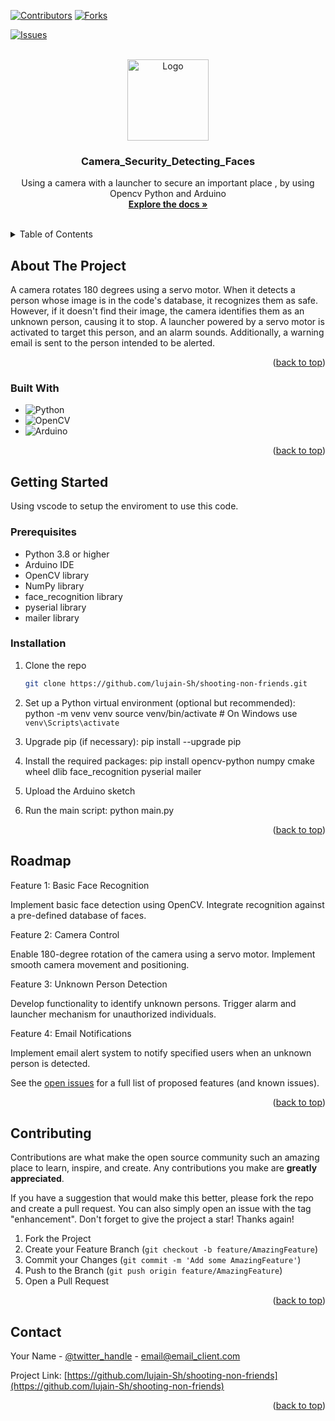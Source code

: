 
<a id="readme-top"></a>

[![Contributors][contributors-shield]][contributors-url]
[![Forks][forks-shield]][forks-url]
<!-- [![Stargazers][stars-shield]][stars-url] -->
[![Issues][issues-shield]][issues-url]
<!-- [![MIT License][license-shield]][license-url] -->
<!-- [![LinkedIn][linkedin-shield]][linkedin-url] -->



<!-- PROJECT LOGO -->
<br />
<div align="center">
  <a href="https://github.com/lujain-Sh/shooting-non-friends">
    <img src="images/logo.png" alt="Logo" width="130" height="130">
  </a>

<h3 align="center">Camera_Security_Detecting_Faces</h3>

  <p align="center">
    Using a camera with a launcher to secure an important place , by using Opencv Python and Arduino
    <br />
    <a href="https://github.com/lujain-Sh/shooting-non-friends"><strong>Explore the docs »</strong></a>
    <br />
    <br />
    <!-- <a href="https://github.com/github_username/repo_name">View Demo</a>
    · -->
    <!-- <a href="https://github.com/github_username/repo_name/issues/new?labels=bug&template=bug-report---.md">Report Bug</a>
    ·
    <a href="https://github.com/github_username/repo_name/issues/new?labels=enhancement&template=feature-request---.md">Request Feature</a> -->
  </p>
</div>



<!-- TABLE OF CONTENTS -->
<details>
  <summary>Table of Contents</summary>
  <ol>
    <li>
      <a href="#about-the-project">About The Project</a>
      <ul>
        <li><a href="#built-with">Built With</a></li>
      </ul>
    </li>
    <li>
      <a href="#getting-started">Getting Started</a>
      <ul>
        <li><a href="#prerequisites">Prerequisites</a></li>
        <li><a href="#installation">Installation</a></li>
      </ul>
    </li>
    <li><a href="#usage">Usage</a></li>
    <li><a href="#roadmap">Roadmap</a></li>
    <li><a href="#contributing">Contributing</a></li>
    <li><a href="#license">License</a></li>
    <li><a href="#contact">Contact</a></li>
    <li><a href="#acknowledgments">Acknowledgments</a></li>
  </ol>
</details>



<!-- ABOUT THE PROJECT -->
## About The Project

<!-- [![Product Name Screen Shot][product-screenshot]](https://example.com) -->

A camera rotates 180 degrees using a servo motor. When it detects a person whose image is in the code's database, it recognizes them as safe. However, if it doesn't find their image, the camera identifies them as an unknown person, causing it to stop. A launcher powered by a servo motor is activated to target this person, and an alarm sounds. Additionally, a warning email is sent to the person intended to be alerted. 

<p align="right">(<a href="#readme-top">back to top</a>)</p>



### Built With

* ![Python](https://img.shields.io/badge/Python-3776AB?style=for-the-badge&logo=python&logoColor=white)
* ![OpenCV](https://img.shields.io/badge/OpenCV-5C3EE8?style=for-the-badge&logo=opencv&logoColor=white)
* ![Arduino](https://img.shields.io/badge/Arduino-00979D?style=for-the-badge&logo=arduino&logoColor=white)

<p align="right">(<a href="#readme-top">back to top</a>)</p>



<!-- GETTING STARTED -->
## Getting Started

Using vscode to setup the enviroment to use this code.

### Prerequisites
- Python 3.8 or higher
- Arduino IDE
- OpenCV library
- NumPy library
- face_recognition library
- pyserial library
- mailer library

### Installation

1. Clone the repo
   ```sh
   git clone https://github.com/lujain-Sh/shooting-non-friends.git
   ```
2. Set up a Python virtual environment (optional but recommended):
   python -m venv venv
  source venv/bin/activate  # On Windows use `venv\Scripts\activate`

3. Upgrade pip (if necessary):
   pip install --upgrade pip

4. Install the required packages:
   pip install opencv-python numpy cmake wheel dlib face_recognition pyserial mailer

5. Upload the Arduino sketch 

6. Run the main script:
   python main.py





<p align="right">(<a href="#readme-top">back to top</a>)</p>



<!-- USAGE EXAMPLES -->




<!-- ROADMAP -->
## Roadmap


Feature 1: Basic Face Recognition

Implement basic face detection using OpenCV.
Integrate recognition against a pre-defined database of faces.

Feature 2: Camera Control

Enable 180-degree rotation of the camera using a servo motor.
Implement smooth camera movement and positioning.

Feature 3: Unknown Person Detection

Develop functionality to identify unknown persons.
Trigger alarm and launcher mechanism for unauthorized individuals.

Feature 4: Email Notifications

Implement email alert system to notify specified users when an unknown person is detected.

See the [open issues](https://github.com/lujain-Sh/shooting-non-friends/issues) for a full list of proposed features (and known issues).

<p align="right">(<a href="#readme-top">back to top</a>)</p>



<!-- CONTRIBUTING -->
## Contributing

Contributions are what make the open source community such an amazing place to learn, inspire, and create. Any contributions you make are **greatly appreciated**.

If you have a suggestion that would make this better, please fork the repo and create a pull request. You can also simply open an issue with the tag "enhancement".
Don't forget to give the project a star! Thanks again!

1. Fork the Project
2. Create your Feature Branch (`git checkout -b feature/AmazingFeature`)
3. Commit your Changes (`git commit -m 'Add some AmazingFeature'`)
4. Push to the Branch (`git push origin feature/AmazingFeature`)
5. Open a Pull Request

<p align="right">(<a href="#readme-top">back to top</a>)</p>

<!-- ### Top contributors: -->
<!-- 
<a href="https://github.com/github_username/repo_name/graphs/contributors">
  <img src="https://contrib.rocks/image?repo=github_username/repo_name" alt="contrib.rocks image" />
</a> -->



<!-- LICENSE -->
<!-- ## License

Distributed under the MIT License. See `LICENSE.txt` for more information.

<p align="right">(<a href="#readme-top">back to top</a>)</p>
 -->


<!-- CONTACT -->
## Contact

Your Name - [@twitter_handle](https://twitter.com/twitter_handle) - email@email_client.com

Project Link: [https://github.com/lujain-Sh/shooting-non-friends](https://github.com/lujain-Sh/shooting-non-friends)

<p align="right">(<a href="#readme-top">back to top</a>)</p>



<!-- ACKNOWLEDGMENTS -->
<!-- ## Acknowledgments

* []()
* []()
* []()

<p align="right">(<a href="#readme-top">back to top</a>)</p> -->



<!-- MARKDOWN LINKS & IMAGES -->
<!-- https://www.markdownguide.org/basic-syntax/#reference-style-links -->
[contributors-shield]: https://img.shields.io/github/contributors/othneildrew/Best-README-Template.svg?style=for-the-badge
[contributors-url]: https://github.com/othneildrew/Best-README-Template/graphs/contributors
[forks-shield]: https://img.shields.io/github/forks/othneildrew/Best-README-Template.svg?style=for-the-badge
[forks-url]: https://github.com/lujain-Sh/shooting-non-friends/network/members
<!-- [stars-shield]: https://img.shields.io/github/stars/othneildrew/Best-README-Template.svg?style=for-the-badge
[stars-url]: https://github.com/othneildrew/Best-README-Template/stargazers -->
[issues-shield]: https://img.shields.io/github/issues/othneildrew/Best-README-Template.svg?style=for-the-badge
[issues-url]: https://github.com/lujain-Sh/shooting-non-friends/issues
<!-- [license-shield]: https://img.shields.io/github/license/othneildrew/Best-README-Template.svg?style=for-the-badge
[license-url]: https://github.com/othneildrew/Best-README-Template/blob/master/LICENSE.txt -->
<!-- [linkedin-shield]: https://img.shields.io/badge/-LinkedIn-black.svg?style=for-the-badge&logo=linkedin&colorB=555
[linkedin-url]: https://linkedin.com/in/othneildrew -->
